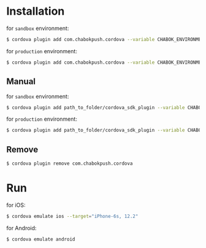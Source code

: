 # Installation

for `sandbox` environment:
```bash
$ cordova plugin add com.chabokpush.cordova --variable CHABOK_ENVIRONMENT=SANDBOX
```

for `production` environment:
```bash
$ cordova plugin add com.chabokpush.cordova --variable CHABOK_ENVIRONMENT=PRODUCTION
```

## Manual

for `sandbox` environment:
```bash
$ cordova plugin add path_to_folder/cordova_sdk_plugin --variable CHABOK_ENVIRONMENT=SANDBOX
```

for `production` environment:
```bash
$ cordova plugin add path_to_folder/cordova_sdk_plugin --variable CHABOK_ENVIRONMENT=PRODUCTION
```

## Remove

```bash
$ cordova plugin remove com.chabokpush.cordova 
```

# Run

for iOS:
```bash
$ cordova emulate ios --target="iPhone-6s, 12.2"
```

for Android:
```bash
$ cordova emulate android
```
